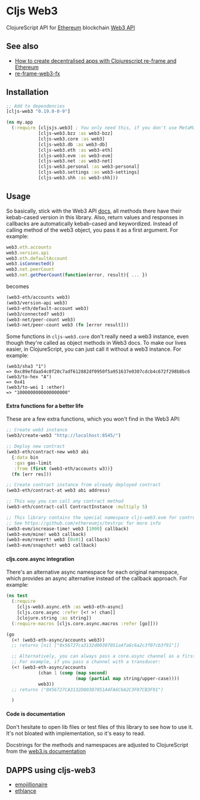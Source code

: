# Cljs Web3

ClojureScript API for [Ethereum](https://ethereum.org/) blockchain [Web3 API](https://github.com/ethereum/wiki/wiki/JavaScript-API)

## See also
* [How to create decentralised apps with Clojurescript re-frame and Ethereum](https://medium.com/@matus.lestan/how-to-create-decentralised-apps-with-clojurescript-re-frame-and-ethereum-81de24d72ff5#.kul24x62l)
* [re-frame-web3-fx](https://github.com/district0x/re-frame-web3-fx)

## Installation
```clojure
;; Add to dependencies
[cljs-web3 "0.19.0-0-9"]
```
```clojure
(ns my.app
  (:require [cljsjs.web3] ; You only need this, if you don't use MetaMask extension or Mist browser
            [cljs-web3.bzz :as web3-bzz]
            [cljs-web3.core :as web3]
            [cljs-web3.db :as web3-db]
            [cljs-web3.eth :as web3-eth]
            [cljs-web3.evm :as web3-evm]
            [cljs-web3.net :as web3-net]
            [cljs-web3.personal :as web3-personal]
            [cljs-web3.settings :as web3-settings]
            [cljs-web3.shh :as web3-shh]))
```

## Usage
So basically, stick with the Web3 API [docs](https://github.com/ethereum/wiki/wiki/JavaScript-API), all methods there have their kebab-cased version in this library. Also, return values and responses in callbacks are automatically kebab-cased and keywordized. Instead of calling method of the web3 object, you pass it as a first argument. For example:
```javascript
web3.eth.accounts
web3.version.api
web3.eth.defaultAccount
web3.isConnected()
web3.net.peerCount
web3.net.getPeerCount(function(error, result){ ... })
```
becomes
```clojure
(web3-eth/accounts web3)
(web3/version-api web3)
(web3-eth/default-account web3)
(web3/connected? web3)
(web3-net/peer-count web3)
(web3-net/peer-count web3 (fn [error result]))
```

Some functions in `cljs-web3.core` don't really need a web3 instance, even though they're called as object methods in Web3 docs. To make our lives easier, in ClojureScript, you can just call it without a web3 instance. For example:
```
(web3/sha3 "1")
=> 0xc89efdaa54c0f20c7adf612882df0950f5a951637e0307cdcb4c672f298b8bc6
(web3/to-hex "A")
=> 0x41
(web3/to-wei 1 :ether)
=> "1000000000000000000"
```
#### Extra functions for a better life
These are a few extra functions, which you won't find in the Web3 API:
```clojure
;; Create web3 instance
(web3/create-web3 "http://localhost:8545/")

;; Deploy new contract
(web3-eth/contract-new web3 abi
  {:data bin
   :gas gas-limit
   :from (first (web3-eth/accounts w3))}
  (fn [err res]))

;; Create contract instance from already deployed contract
(web3-eth/contract-at web3 abi address)

;; This way you can call any contract method
(web3-eth/contract-call ContractInstance :multiply 5)

;; This library contains the special namespace cljs-web3.evm for controlling a testrpc server
;; See https://github.com/ethereumjs/testrpc for more info
(web3-evm/increase-time! web3 [1000] callback)
(web3-evm/mine! web3 callback)
(web3-evm/revert! web3 [0x01] callback)
(web3-evm/snapshot! web3 callback)
```

#### cljs.core.async integration
There's an alternative async namespace for each original namespace, which provides an async alternative instead of the callback approach. For example:
```clojure
(ns test
  (:require
    [cljs-web3.async.eth :as web3-eth-async]
    [cljs.core.async :refer [<! >! chan]]
    [clojure.string :as string])
  (:require-macros [cljs.core.async.macros :refer [go]]))

(go
  (<! (web3-eth-async/accounts web3))
  ;; returns [nil ["0x56727ca3132d00307051a4fa6c6a2c3f07cb3f91"]]

  ;; Alternatively, you can always pass a core.async channel as a first argument. The response will be put onto this channel
  ;; For example, if you pass a channel with a transducer:
  (<! (web3-eth-async/accounts
            (chan 1 (comp (map second)
                          (map (partial map string/upper-case))))
            web3))
  ;; returns ("0X56727CA3132D00307051A4FA6C6A2C3F07CB3F91")

  )
```


#### Code is documentation
Don't hesitate to open lib files or test files of this library to see how to use it. It's not bloated with implementation, so it's easy to read.

Docstrings for the methods and namespaces are adjusted to ClojureScript from the [web3.js documentation](https://github.com/ethereum/wiki/wiki/JavaScript-API#web3netlistening)
## DAPPS using cljs-web3
* [emojillionaire](https://github.com/madvas/emojillionaire)
* [ethlance](https://github.com/madvas/ethlance)

